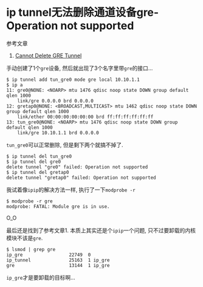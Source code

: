 # ip tunnel无法删除通道设备gre-Operation not supported

参考文章

1. [Cannot Delete GRE Tunnel](https://serverfault.com/questions/247767/cannot-delete-gre-tunnel)

手动创建了1个`gre`设备, 然后就出现了3个名字里带`gre`的接口...

```log
$ ip tunnel add tun_gre0 mode gre local 10.10.1.1
$ ip a
11: gre0@NONE: <NOARP> mtu 1476 qdisc noop state DOWN group default qlen 1000
    link/gre 0.0.0.0 brd 0.0.0.0
12: gretap0@NONE: <BROADCAST,MULTICAST> mtu 1462 qdisc noop state DOWN group default qlen 1000
    link/ether 00:00:00:00:00:00 brd ff:ff:ff:ff:ff:ff
13: tun_gre0@NONE: <NOARP> mtu 1476 qdisc noop state DOWN group default qlen 1000
    link/gre 10.10.1.1 brd 0.0.0.0
```

`tun_gre0`可以正常删除, 但是剩下两个就搞不掉了.

```
$ ip tunnel del tun_gre0
$ ip tunnel del gre0
delete tunnel "gre0" failed: Operation not supported
$ ip tunnel del gretap0
delete tunnel "gretap0" failed: Operation not supported
```

我试着像`ipip`的解决方法一样, 执行了一下`modprobe -r`

```
$ modprobe -r gre
modprobe: FATAL: Module gre is in use.
```

O_O

最后还是找到了参考文章1. 本质上其实还是个`ipip`一个问题, 只不过要卸载的内核模块不该是`gre`.

```
$ lsmod | grep gre
ip_gre                 22749  0
ip_tunnel              25163  1 ip_gre
gre                    13144  1 ip_gre
```

`ip_gre`才是要卸载的目标啊...
